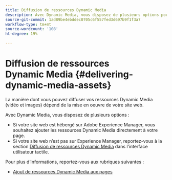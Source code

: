 ```yaml
---
title: Diffusion de ressources Dynamic Media
description: Avec Dynamic Media, vous disposez de plusieurs options pour diffuser vos ressources Dynamic Media (vidéo et images) sur votre site web.
source-git-commit: 1ad89be4ebddec0705c6f557fed3d697b9f1f3a7
workflow-type: tm+mt
source-wordcount: '108'
ht-degree: 19%

---
```



# Diffusion de ressources Dynamic Media {#delivering-dynamic-media-assets}

La manière dont vous pouvez diffuser vos ressources Dynamic Media (vidéo et images) dépend de la mise en oeuvre de votre site web.

Avec Dynamic Media, vous disposez de plusieurs options :

* Si votre site web est hébergé sur Adobe Experience Manager, vous souhaitez ajouter les ressources Dynamic Media directement à votre page.
* Si votre site web n’est pas sur Experience Manager, reportez-vous à la section [Diffusion de ressources Dynamic Media](/help/assets/dynamic-media/delivering-dynamic-media-assets.md) dans l’interface utilisateur tactile.

Pour plus d’informations, reportez-vous aux rubriques suivantes :

* [Ajout de ressources Dynamic Media aux pages](/help/assets/dynamic-media/adding-dynamic-media-assets-to-pages.md)

